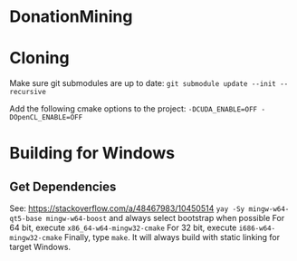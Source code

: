 # DonationMining

# Cloning
Make sure git submodules are up to date:
`git submodule update --init --recursive`

Add the following cmake options to the project:
`-DCUDA_ENABLE=OFF -DOpenCL_ENABLE=OFF`

# Building for Windows
## Get Dependencies
See: https://stackoverflow.com/a/48467983/10450514
`yay -Sy mingw-w64-qt5-base mingw-w64-boost` and always select bootstrap when possible
For 64 bit, execute `x86_64-w64-mingw32-cmake`
For 32 bit, execute `i686-w64-mingw32-cmake`
Finally, type `make`. It will always build with static linking for target Windows.